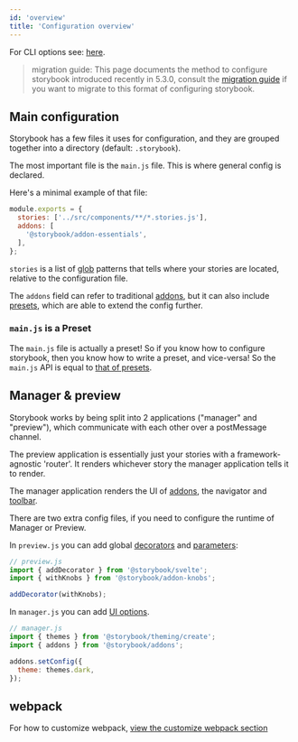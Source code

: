 ```yaml
---
id: 'overview'
title: 'Configuration overview'
---
```


For CLI options see: [here](../cli-options).

> migration guide: This page documents the method to configure storybook introduced recently in 5.3.0, consult the [migration guide](https://github.com/wingsuit-designsystem/wingsuit/blob/next/MIGRATION.md) if you want to migrate to this format of configuring storybook.

## Main configuration

Storybook has a few files it uses for configuration, and they are grouped together into a directory (default: `.storybook`).

The most important file is the `main.js` file. This is where general config is declared.

Here's a minimal example of that file:

```js
module.exports = {
  stories: ['../src/components/**/*.stories.js'],
  addons: [
    '@storybook/addon-essentials',
  ],
};
```

`stories` is a list of [glob](https://www.npmjs.com/package/glob) patterns that tells where your stories are located, relative to the configuration file.

The `addons` field can refer to traditional [addons](../../addons/introduction), but it can also include [presets](/docs/presets/introduction/), which are able to extend the config further.

### `main.js` is a  Preset
The `main.js` file is actually a preset! So if you know how to configure storybook, then you know how to write a preset, and vice-versa!
So the `main.js` API is equal to [that of presets](../../presets/writing-presets/#presets-api).


## Manager & preview

Storybook works by being split into 2 applications ("manager" and "preview"), which communicate with each other over a postMessage channel.

The preview application is essentially just your stories with a framework-agnostic 'router'. It renders whichever story the  manager application tells it to render.

The manager application renders the UI of [addons](../../addons/introduction), the navigator and [toolbar](../../basics/toolbar-guide/).

There are two extra config files, if you need to configure the runtime of Manager or Preview.

In `preview.js` you can add global [decorators](../../basics/writing-stories/#decorators) and [parameters](../../basics/writing-stories/#parameters):

```js
// preview.js
import { addDecorator } from '@storybook/svelte';
import { withKnobs } from '@storybook/addon-knobs';

addDecorator(withKnobs);
```

In `manager.js` you can add [UI options](../options-parameter/#global-options).

```js
// manager.js
import { themes } from '@storybook/theming/create';
import { addons } from '@storybook/addons';

addons.setConfig({
  theme: themes.dark,
});
```

## webpack

For how to customize webpack, [view the customize webpack section](../custom-webpack-config/)
